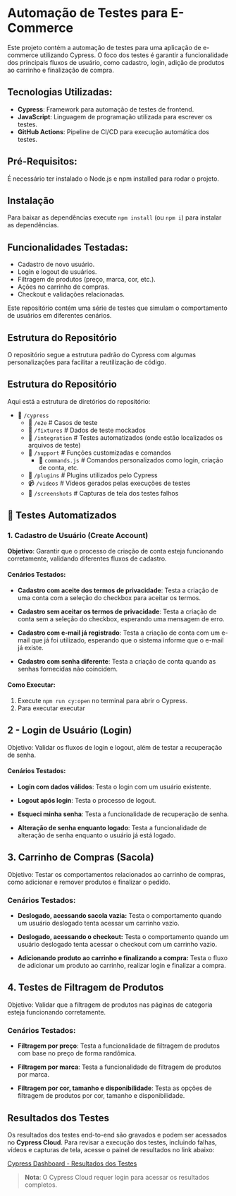 # Automação de Testes para E-Commerce

Este projeto contém a automação de testes para uma aplicação de e-commerce utilizando Cypress. O foco dos testes é garantir a funcionalidade dos principais fluxos de usuário, como cadastro, login, adição de produtos ao carrinho e finalização de compra.

## Tecnologias Utilizadas:
- **Cypress**: Framework para automação de testes de frontend.
- **JavaScript**: Linguagem de programação utilizada para escrever os testes.
- **GitHub Actions**: Pipeline de CI/CD para execução automática dos testes.

## Pré-Requisitos:
É necessário ter instalado o Node.js e npm installed para rodar o projeto.

## Instalação

Para baixar as dependências execute `npm install` (ou `npm i`) para instalar as dependências.


## Funcionalidades Testadas:
- Cadastro de novo usuário.
- Login e logout de usuários.
- Filtragem de produtos (preço, marca, cor, etc.).
- Ações no carrinho de compras.
- Checkout e validações relacionadas.

Este repositório contém uma série de testes que simulam o comportamento de usuários em diferentes cenários.

## Estrutura do Repositório

O repositório segue a estrutura padrão do Cypress com algumas personalizações para facilitar a reutilização de código.
## Estrutura do Repositório

Aqui está a estrutura de diretórios do repositório:

- 📁 `/cypress`
    -  📂 `/e2e`          # Casos de teste
  - 📂 `/fixtures`        # Dados de teste mockados
  - 📂 `/integration`     # Testes automatizados (onde estão localizados os arquivos de teste)
  - 📂 `/support`         # Funções customizadas e comandos
    - 📝 `commands.js`    # Comandos personalizados como login, criação de conta, etc.
  - 🔌 `/plugins`         # Plugins utilizados pelo Cypress
  - 📹 `/videos`          # Vídeos gerados pelas execuções de testes
  - 📸 `/screenshots`     # Capturas de tela dos testes falhos

## 🤖 Testes Automatizados
### 1. **Cadastro de Usuário (Create Account)**

**Objetivo**: Garantir que o processo de criação de conta esteja funcionando corretamente, validando diferentes fluxos de cadastro.

#### Cenários Testados:
- **Cadastro com aceite dos termos de privacidade**:
  Testa a criação de uma conta com a seleção do checkbox para aceitar os termos.
  
- **Cadastro sem aceitar os termos de privacidade**:
  Testa a criação de conta sem a seleção do checkbox, esperando uma mensagem de erro.
  
- **Cadastro com e-mail já registrado**:
  Testa a criação de conta com um e-mail que já foi utilizado, esperando que o sistema informe que o e-mail já existe.
  
- **Cadastro com senha diferente**:
  Testa a criação de conta quando as senhas fornecidas não coincidem.

#### Como Executar:
1. Execute `npm run cy:open` no terminal para abrir o Cypress.
2. Para executar executar

## 2 - Login de Usuário (Login)

Objetivo: Validar os fluxos de login e logout, além de testar a recuperação de senha.

#### Cenários Testados:
- **Login com dados válidos**:
    Testa o login com um usuário existente.
    
- **Logout após login**:
     Testa o processo de logout.

- **Esqueci minha senha**:
    Testa a funcionalidade de recuperação de senha.

- **Alteração de senha enquanto logado**:
    Testa a funcionalidade de alteração de senha enquanto o usuário já está logado.

##  3. Carrinho de Compras (Sacola) 

Objetivo: Testar os comportamentos relacionados ao carrinho de compras, como adicionar e remover produtos e finalizar o pedido.
### Cenários Testados:

- **Deslogado, acessando sacola vazia:**
     Testa o comportamento quando um usuário deslogado tenta acessar um carrinho vazio.

- **Deslogado, acessando o checkout:** Testa o comportamento quando um usuário deslogado tenta acessar o checkout com um carrinho vazio.

- **Adicionando produto ao carrinho e finalizando a compra:**
 Testa o fluxo de adicionar um produto ao carrinho, realizar login e finalizar a compra.

## 4. Testes de Filtragem de Produtos

Objetivo: Validar que a filtragem de produtos nas páginas de categoria esteja funcionando corretamente.
### Cenários Testados:

- **Filtragem por preço**:
Testa a funcionalidade de filtragem de produtos com base no preço de forma randômica.

- **Filtragem por marca**:
Testa a funcionalidade de filtragem de produtos por marca.

- **Filtragem por cor, tamanho e disponibilidade**:
 Testa as opções de filtragem de produtos por cor, tamanho e disponibilidade.

## Resultados dos Testes

Os resultados dos testes end-to-end são gravados e podem ser acessados no **Cypress Cloud**. Para revisar a execução dos testes, incluindo falhas, vídeos e capturas de tela, acesse o painel de resultados no link abaixo:

[Cypress Dashboard - Resultados dos Testes](https://cloud.cypress.io/projects/veu83i/runs?branches=%5B%5D&committers=%5B%5D&flaky=%5B%5D&page=1&status=%5B%5D&tags=%5B%5D&tagsMatch=ANY&timeRange=%7B%22startDate%22%3A%222024-04-03%22%2C%22endDate%22%3A%222025-04-03%22%2C%22id%22%3A%22LAST_12_MONTHS%22%7D)


> **Nota**: O Cypress Cloud requer login para acessar os resultados completos.



 
 
